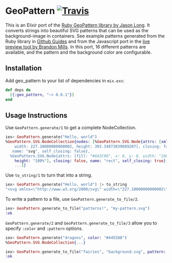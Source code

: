 # GeoPattern [![Travis](https://img.shields.io/travis/annejohnson/geo_pattern.svg?style=flat-square)](https://travis-ci.org/annejohnson/geo_pattern)

This is an Elixir port of the [Ruby GeoPattern library by Jason Long](https://github.com/jasonlong/geo_pattern). It converts strings into beautiful SVG patterns that can be used as the background-image in containers. See example patterns generated from the Ruby library in [Github Guides](https://guides.github.com/) and from the Javascript port in the [live preview tool by Brandon Mills](http://btmills.github.io/geopattern/geopattern.html). In this port, 16 different patterns are available, and the pattern and the background color are configurable.

## Installation

Add geo_pattern to your list of dependencies in `mix.exs`:

```elixir
def deps do
  [{:geo_pattern, "~> 0.0.1"}]
end
```

## Usage Instructions

Use <code>GeoPattern.generate/1</code> to get a complete NodeCollection.

```elixir
iex> GeoPattern.generate("Hello, world")
%GeoPattern.SVG.NodeCollection{nodes: [%GeoPattern.SVG.Node{attrs: [xmlns: "http://www.w3.org/2000[204/1987]
    width: 227.10000000000002, height: 393.34873839889207], closing: false,
   name: "svg", self_closing: false},
  %GeoPattern.SVG.Node{attrs: [fill: "#843C90", x: 0, y: 0, width: "100%",
    height: "100%"], closing: false, name: "rect", self_closing: true},
    ...]}
```

Use <code>to_string/1</code> to turn that into a string.

```elixir
iex> GeoPattern.generate("Hello, world") |> to_string
"<svg xmlns=\"http://www.w3.org/2000/svg\" width=\"227.10000000000002\" height=\"393.34873839889207\"><rect fill=\"#843C90\" x=\"0\" y=\"0\" width=\"100%\" height=\"100%\" /><polyline fill=\"#DDD\" fill-opacity=\"0.1\" stroke=\"#000\" stroke-opacity=\"0.02\" transform=\"translate(-37.85,0.0) rotate(180,37.85,32.779061533241006)\" points=\"37.85,0,75.7,65.55812306648201,0,65.55812306648201,37.85,0\" /><polyline fill=\"#DDD\" fill-opacity=\"0.1\" stroke=\"#000\" stroke-opacity=\"0.02\" transform=\"translate(189.25,0.0) rotate(180,37.85,32.779061533241006)\" points=\"37.85,0,75.7,65.55812306648201,0,65.55812306648201,37.85,0\" />..."
```

To write a pattern to a file, use <code>GeoPattern.generate_to_file/2</code>.

```elixir
iex> GeoPattern.generate_to_file("patterns!", "my-pattern.svg")
:ok
```

<code>GeoPattern.generate/2</code> and <code>GeoPattern.generate_to_file/3</code> allow you to specify <code>:color</code> and <code>:pattern</code> options.

```elixir
iex> GeoPattern.generate("dragons", color: "#445588")
%GeoPattern.SVG.NodeCollection{...}

iex> GeoPattern.generate_to_file("fairies", "background.svg", pattern: :concentric_circles)
:ok
```
